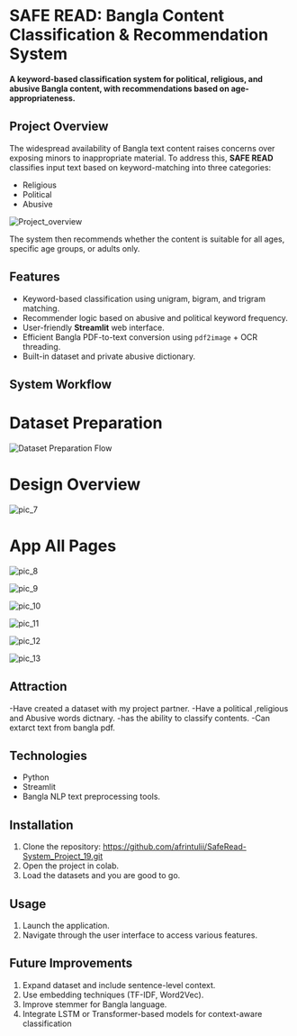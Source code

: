 # SAFE READ: Bangla Content Classification & Recommendation System

**A keyword-based classification system for political, religious, and abusive Bangla content, with recommendations based on age-appropriateness.**

##  Project Overview

The widespread availability of Bangla text content raises concerns over exposing minors to inappropriate material. To address this, **SAFE READ** classifies input text based on keyword-matching into three categories:
-  Religious
-  Political
-  Abusive
  
 ![Project_overview](pic_1.png)

 The system then recommends whether the content is suitable for all ages, specific age groups, or adults only.

## Features

-  Keyword-based classification using unigram, bigram, and trigram matching.
-  Recommender logic based on abusive and political keyword frequency.
-  User-friendly **Streamlit** web interface.
-  Efficient Bangla PDF-to-text conversion using `pdf2image` + OCR threading.
-  Built-in dataset and private abusive dictionary.

##  System Workflow

# Dataset Preparation
![Dataset Preparation Flow](pic_2.png)

# Design Overview
![pic_7](pic_7.png)

# App All Pages

![pic_8](pic_8.png)

![pic_9](pic_9.png)

![pic_10](pic_10.png)

![pic_11](pic_11.png)

![pic_12](pic_12.png)

![pic_13](pic_13.png)

## Attraction
-Have created a dataset with my project partner. -Have a political ,religious and Abusive words dictnary. -has the ability to classify contents. -Can extarct text from bangla pdf.

## Technologies
- Python
- Streamlit
- Bangla NLP text preprocessing tools.

 ## Installation
 1. Clone the repository: https://github.com/afrintulii/SafeRead-System_Project_19.git
 2. Open the project in colab.
 3. Load the datasets and you are good to go.

 ## Usage
 1. Launch the application.
 2. Navigate through the user interface to access various features.

## Future Improvements
1. Expand dataset and include sentence-level context.
2. Use embedding techniques (TF-IDF, Word2Vec).
3. Improve stemmer for Bangla language.
4. Integrate LSTM or Transformer-based models for context-aware classification
    








